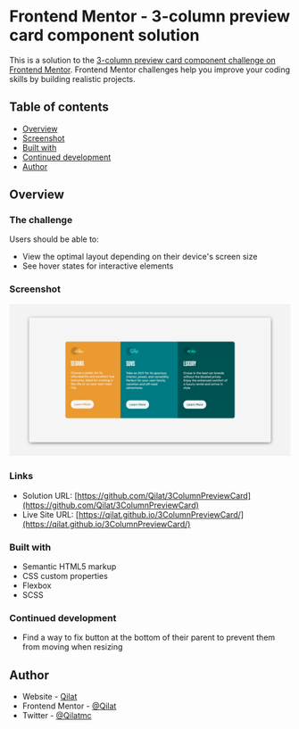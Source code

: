 # Frontend Mentor - 3-column preview card component solution

This is a solution to the [3-column preview card component challenge on Frontend Mentor](https://www.frontendmentor.io/challenges/3column-preview-card-component-pH92eAR2-). Frontend Mentor challenges help you improve your coding skills by building realistic projects.

## Table of contents

- [Overview](#overview)
- [Screenshot](#screenshot)
- [Built with](#built-with)
- [Continued development](#continued-development)
- [Author](#author)

## Overview

### The challenge

Users should be able to:

- View the optimal layout depending on their device's screen size
- See hover states for interactive elements

### Screenshot

![](./screenshot.png)

### Links

- Solution URL: [https://github.com/Qilat/3ColumnPreviewCard](https://github.com/Qilat/3ColumnPreviewCard)
- Live Site URL: [https://qilat.github.io/3ColumnPreviewCard/](https://qilat.github.io/3ColumnPreviewCard/)

### Built with

- Semantic HTML5 markup
- CSS custom properties
- Flexbox
- SCSS

### Continued development

- Find a way to fix button at the bottom of their parent to prevent them from moving when resizing

## Author

- Website - [Qilat](https://www.qilat.fr)
- Frontend Mentor - [@Qilat](https://www.frontendmentor.io/profile/qilat)
- Twitter - [@Qilatmc](https://www.twitter.com/qilatmc)
